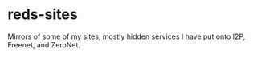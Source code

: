 # reds-sites
Mirrors of some of my sites, mostly hidden services I have put onto I2P, Freenet, and ZeroNet.
